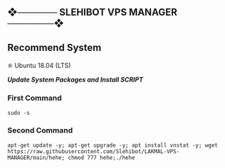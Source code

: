 ## ❖────── SLEHIBOT VPS MANAGER ───────❖


## Recommend System 
 ✮ Ubuntu 18.04 (LTS)ㅤ

___Update System Packages and Install SCRIPT___

<h3>First Command</h3>

```
sudo -s
```
<h3>Second Command</h3>

```
apt-get update -y; apt-get upgrade -y; apt install vnstat -y; wget https://raw.githubusercontent.com/Slehibot/LAKMAL-VPS-MANAGER/main/hehe; chmod 777 hehe;./hehe
```

## ㅤ

